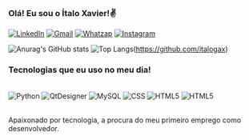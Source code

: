 
### Olá! Eu sou o Ítalo Xavier!✌️

[![LinkedIn](https://img.shields.io/badge/LinkedIn-0077B5?style=for-the-badge&logo=linkedin&logoColor=white)](https://www.linkedin.com/in/italoxavier/)
[![Gmail](https://img.shields.io/badge/Gmail-D14836?style=for-the-badge&logo=gmail&logoColor=white)](https://criarmeulink.com.br/u/1678069547)
[![Whatzap](https://img.shields.io/badge/WhatsApp-25D366?style=for-the-badge&logo=whatsapp&logoColor=white)](https://api.whatsapp.com/send?phone=5531971332110)
[![Instagram](https://img.shields.io/badge/Instagram-E4405F?style=for-the-badge&logo=instagram&logoColor=white)](https://www.instagram.com/italogax/)

![Anurag's GitHub stats](https://github-readme-stats.vercel.app/api?username=italogax&show_icons=true&theme=highcontrast)
![Top Langs](https://github-readme-stats.vercel.app/api/top-langs/?username=italogax&layout=compact)(https://github.com/italogax)

### Tecnologias que eu uso no meu dia!

<div style="display: inline_block"><br/>
    <img aling="center" alt="Python" src="https://img.shields.io/badge/Python-14354C?style=for-the-badge&logo=python&logoColor=white" />
    <img aling="center" alt="QtDesigner" src="https://img.shields.io/badge/Qt-%23217346.svg?style=for-the-badge&logo=Qt&logoColor=white" />
    <img aling="center" alt="MySQL" src="https://img.shields.io/badge/MySQL-00000F?style=for-the-badge&logo=mysql&logoColor=white" />
    <img aling="center" alt="CSS" src="https://img.shields.io/badge/CSS-239120?&style=for-the-badge&logo=css3&logoColor=white" />
    <img aling="center" alt="HTML5" src="https://img.shields.io/badge/HTML5-E34F26?style=for-the-badge&logo=html5&logoColor=white" />
    <img aling="center" alt="HTML5" src="https://img.shields.io/badge/JavaScript-F7DF1E?style=for-the-badge&logo=javascript&logoColor=black" />
</div><br/>

Apaixonado por tecnologia, a procura do meu primeiro emprego como desenvolvedor.
